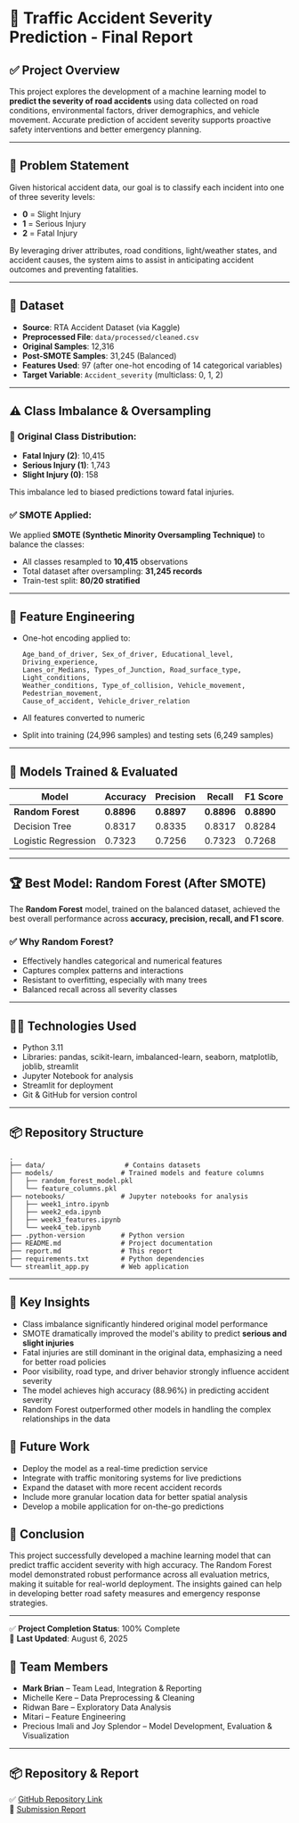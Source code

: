 # 📝 Traffic Accident Severity Prediction - Final Report

## ✅ Project Overview

This project explores the development of a machine learning model to **predict the severity of road accidents** using data collected on road conditions, environmental factors, driver demographics, and vehicle movement. Accurate prediction of accident severity supports proactive safety interventions and better emergency planning.

---

## 🎯 Problem Statement

Given historical accident data, our goal is to classify each incident into one of three severity levels:

- **0** = Slight Injury
- **1** = Serious Injury
- **2** = Fatal Injury

By leveraging driver attributes, road conditions, light/weather states, and accident causes, the system aims to assist in anticipating accident outcomes and preventing fatalities.

---

## 📂 Dataset

- **Source**: RTA Accident Dataset (via Kaggle)
- **Preprocessed File**: `data/processed/cleaned.csv`
- **Original Samples**: 12,316
- **Post-SMOTE Samples**: 31,245 (Balanced)
- **Features Used**: 97 (after one-hot encoding of 14 categorical variables)
- **Target Variable**: `Accident_severity` (multiclass: 0, 1, 2)

---

## ⚠️ Class Imbalance & Oversampling

### 🎯 Original Class Distribution:

- **Fatal Injury (2)**: 10,415
- **Serious Injury (1)**: 1,743
- **Slight Injury (0)**: 158

This imbalance led to biased predictions toward fatal injuries.

### ✅ SMOTE Applied:

We applied **SMOTE (Synthetic Minority Oversampling Technique)** to balance the classes:

- All classes resampled to **10,415** observations
- Total dataset after oversampling: **31,245 records**
- Train-test split: **80/20 stratified**

---

## 🔧 Feature Engineering

- One-hot encoding applied to:

  ```
  Age_band_of_driver, Sex_of_driver, Educational_level, Driving_experience,
  Lanes_or_Medians, Types_of_Junction, Road_surface_type, Light_conditions,
  Weather_conditions, Type_of_collision, Vehicle_movement, Pedestrian_movement,
  Cause_of_accident, Vehicle_driver_relation
  ```

- All features converted to numeric
- Split into training (24,996 samples) and testing sets (6,249 samples)

---

## 🧠 Models Trained & Evaluated

| Model               | Accuracy   | Precision  | Recall     | F1 Score   |
| ------------------- | ---------- | ---------- | ---------- | ---------- |
| **Random Forest**   | **0.8896** | **0.8897** | **0.8896** | **0.8890** |
| Decision Tree       | 0.8317     | 0.8335     | 0.8317     | 0.8284     |
| Logistic Regression | 0.7323     | 0.7256     | 0.7323     | 0.7268     |

---

## 🏆 Best Model: **Random Forest (After SMOTE)**

The **Random Forest** model, trained on the balanced dataset, achieved the best overall performance across **accuracy, precision, recall, and F1 score**.

### ✅ Why Random Forest?

- Effectively handles categorical and numerical features
- Captures complex patterns and interactions
- Resistant to overfitting, especially with many trees
- Balanced recall across all severity classes

---

## 👨‍💻 Technologies Used

- Python 3.11
- Libraries: pandas, scikit-learn, imbalanced-learn, seaborn, matplotlib, joblib, streamlit
- Jupyter Notebook for analysis
- Streamlit for deployment
- Git & GitHub for version control

---

## 📦 Repository Structure

```
.
├── data/                    # Contains datasets
├── models/                 # Trained models and feature columns
│   ├── random_forest_model.pkl
│   └── feature_columns.pkl
├── notebooks/              # Jupyter notebooks for analysis
│   ├── week1_intro.ipynb
│   ├── week2_eda.ipynb
│   ├── week3_features.ipynb
│   └── week4_teb.ipynb
├── .python-version         # Python version
├── README.md               # Project documentation
├── report.md               # This report
├── requirements.txt        # Python dependencies
└── streamlit_app.py        # Web application
```

---

## 📌 Key Insights

- Class imbalance significantly hindered original model performance
- SMOTE dramatically improved the model's ability to predict **serious and slight injuries**
- Fatal injuries are still dominant in the original data, emphasizing a need for better road policies
- Poor visibility, road type, and driver behavior strongly influence accident severity
- The model achieves high accuracy (88.96%) in predicting accident severity
- Random Forest outperformed other models in handling the complex relationships in the data

## 🚀 Future Work

- Deploy the model as a real-time prediction service
- Integrate with traffic monitoring systems for live predictions
- Expand the dataset with more recent accident records
- Include more granular location data for better spatial analysis
- Develop a mobile application for on-the-go predictions

## 📝 Conclusion

This project successfully developed a machine learning model that can predict traffic accident severity with high accuracy. The Random Forest model demonstrated robust performance across all evaluation metrics, making it suitable for real-world deployment. The insights gained can help in developing better road safety measures and emergency response strategies.

---

✅ **Project Completion Status**: 100% Complete  
📅 **Last Updated**: August 6, 2025

## 👥 Team Members

- **Mark Brian** – Team Lead, Integration & Reporting
- Michelle Kere – Data Preprocessing & Cleaning
- Ridwan Bare – Exploratory Data Analysis
- Mitari – Feature Engineering
- Precious Imali and Joy Splendor – Model Development, Evaluation & Visualization

---

## 📦 Repository & Report

✅ [GitHub Repository Link](https://github.com/Markbkiunga/traffic-accident-severity-prediction)  
📝 [Submission Report](report.md)

